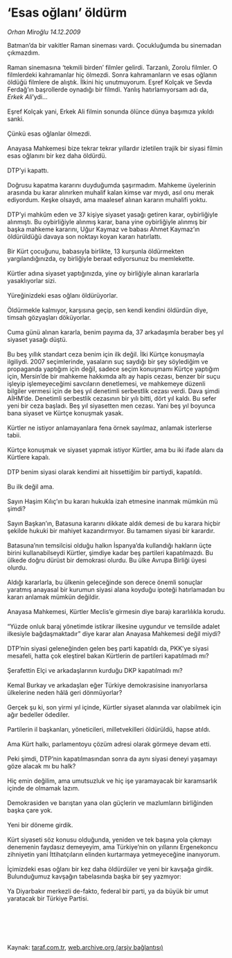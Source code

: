 # ‘Esas oğlanı’ öldürm

*Orhan Miroğlu 14.12.2009*

<div class="taraf_structure_2col_1zq">
<div class="margen_n">



 <p>Batman’da bir vakitler Raman sineması vardı. Çocukluğumda bu sinemadan çıkmazdım. <br/><br/>Raman sinemasına ‘tekmili birden’ filmler gelirdi. Tarzanlı, Zorolu filmler. O filmlerdeki kahramanlar hiç ölmezdi. Sonra kahramanların ve esas oğlanın öldüğü filmlere de alıştık. İlkini hiç unutmuyorum. Eşref Kolçak ve Sevda Ferdağ’ın başrollerde oynadığı bir filmdi. Yanlış hatırlamıyorsam adı da, <i>Erkek Ali</i>’ydi... <br/><br/>Eşref Kolçak yani, Erkek Ali filmin sonunda ölünce dünya başımıza yıkıldı sanki. <br/><br/>Çünkü esas oğlanlar ölmezdi. <br/><br/>Anayasa Mahkemesi bize tekrar tekrar yıllardır izletilen trajik bir siyasi filmin esas oğlanını bir kez daha öldürdü. <br/><br/>DTP’yi kapattı. <br/><br/>Doğrusu kapatma kararını duyduğumda şaşırmadım. Mahkeme üyelerinin arasında bu karar alınırken muhalif kalan kimse var mıydı, asıl onu merak ediyordum. Keşke olsaydı, ama maalesef alınan kararın muhalifi yoktu. <br/><br/>DTP’yi mahkûm eden ve 37 kişiye siyaset yasağı getiren karar, oybirliğiyle alınmıştı. Bu oybirliğiyle alınmış karar, bana yine oybirliğiyle alınmış bir başka mahkeme kararını, Uğur Kaymaz ve babası Ahmet Kaymaz’ın öldürüldüğü davaya son noktayı koyan kararı hatırlattı. <br/><br/>Bir Kürt çocuğunu, babasıyla birlikte, 13 kurşunla öldürmekten yargılandığınızda, oy birliğiyle beraat ediyorsunuz bu memlekette. <br/><br/>Kürtler adına siyaset yaptığınızda, yine oy birliğiyle alınan kararlarla yasaklıyorlar sizi. <br/><br/>Yüreğinizdeki esas oğlanı öldürüyorlar. <br/><br/>Öldürmekle kalmıyor, karşısına geçip, sen kendi kendini öldürdün diye, timsah gözyaşları döküyorlar. <br/><br/>Cuma günü alınan kararla, benim payıma da, 37 arkadaşımla beraber beş yıl siyaset yasağı düştü. <br/><br/>Bu beş yıllık standart ceza benim için ilk değil. İlki Kürtçe konuşmayla ilgiliydi. 2007 seçimlerinde, yasaların suç saydığı bir şey söylediğim ve propaganda yaptığım için değil, sadece seçim konuşmamı Kürtçe yaptığım için, Mersin’de bir mahkeme hakkımda altı ay hapis cezası, benzer bir suçu işleyip işlemeyeceğimi savcıların denetlemesi, ve mahkemeye düzenli bilgiler vermesi için de beş yıl denetimli serbestlik cezası verdi. Dava şimdi AİHM’de. Denetimli serbestlik cezasının bir yılı bitti, dört yıl kaldı. Bu sefer yeni bir ceza başladı. Beş yıl siyasetten men cezası. Yani beş yıl boyunca bana siyaset ve Kürtçe konuşmak yasak. <br/><br/>Kürtler ne istiyor anlamayanlara fena örnek sayılmaz, anlamak isterlerse tabii. <br/><br/>Kürtçe konuşmak ve siyaset yapmak istiyor Kürtler, ama bu iki ifade alanı da Kürtlere kapalı. <br/><br/>DTP benim siyasi olarak kendimi ait hissettiğim bir partiydi, kapatıldı. <br/><br/>Bu ilk değil ama. <br/><br/>Sayın Haşim Kılıç’ın bu kararı hukukla izah etmesine inanmak mümkün mü şimdi? <br/><br/>Sayın Başkan’ın, Batasuna kararını dikkate aldık demesi de bu karara hiçbir şekilde hukuki bir mahiyet kazandırmıyor. Bu tamamen siyasi bir karardır. <br/><br/>Batasuna’nın temsilcisi olduğu halkın İspanya’da kullandığı hakların üçte birini kullanabilseydi Kürtler, şimdiye kadar beş partileri kapatılmazdı. Bu ülkede doğru dürüst bir demokrasi olurdu. Bu ülke Avrupa Birliği üyesi olurdu. <br/><br/>Aldığı kararlarla, bu ülkenin geleceğinde son derece önemli sonuçlar yaratmış anayasal bir kurumun siyasi alana koyduğu ipoteği hatırlamadan bu kararı anlamak mümkün değildir. <br/><br/>Anayasa Mahkemesi, Kürtler Meclis’e girmesin diye barajı kararlılıkla korudu. <br/><br/>“Yüzde onluk baraj yönetimde istikrar ilkesine uygundur ve temsilde adalet ilkesiyle bağdaşmaktadır” diye karar alan Anayasa Mahkemesi değil miydi? <br/><br/>DTP’nin siyasi geleneğinden gelen beş parti kapatıldı da, PKK’ye siyasi mesafeli, hatta çok eleştirel bakan Kürtlerin de partileri kapatılmadı mı? <br/><br/>Şerafettin Elçi ve arkadaşlarının kurduğu DKP kapatılmadı mı? <br/><br/>Kemal Burkay ve arkadaşları eğer Türkiye demokrasisine inanıyorlarsa ülkelerine neden hâlâ geri dönmüyorlar? <br/><br/>Gerçek şu ki, son yirmi yıl içinde, Kürtler siyaset alanında var olabilmek için ağır bedeller ödediler. <br/><br/>Partilerin il başkanları, yöneticileri, milletvekilleri öldürüldü, hapse atıldı. <br/><br/>Ama Kürt halkı, parlamentoyu çözüm adresi olarak görmeye devam etti. <br/><br/>Peki şimdi, DTP’nin kapatılmasından sonra da aynı siyasi deneyi yaşamayı göze alacak mı bu halk? <br/><br/>Hiç emin değilim, ama umutsuzluk ve hiç işe yaramayacak bir karamsarlık içinde de olmamak lazım. <br/><br/>Demokrasiden ve barıştan yana olan güçlerin ve mazlumların birliğinden başka çare yok. <br/><br/>Yeni bir döneme girdik. <br/><br/>Kürt siyaseti söz konusu olduğunda, yeniden ve tek başına yola çıkmayı denemenin faydasız demeyeyim, ama Türkiye’nin on yıllarını Ergenekoncu zihniyetin yani İttihatçıların elinden kurtarmaya yetmeyeceğine inanıyorum. <br/><br/>İçimizdeki esas oğlanı bir kez daha öldürdüler ve yeni bir kavşağa girdik. Bulunduğumuz kavşağın tabelasında başka bir şey yazmıyor: <br/><br/>Ya Diyarbakır merkezli de-fakto, federal bir parti, ya da büyük bir umut yaratacak bir Türkiye Partisi.</p>
<br/>
<br/>
<br/>



<br/>


<div id="taraf_not">
</div>

</div>


</div>

Kaynak: [taraf.com.tr](http://taraf.com.tr:80/makale/9030.htm), [web.archive.org (arşiv bağlantısı)](http://web.archive.org/web/20100305034636/http://taraf.com.tr:80/makale/9030.htm)
